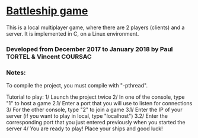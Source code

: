 # [Battleship game](https://en.wikipedia.org/wiki/Battleship_(game))
This is a local multiplayer game, where there are 2 players (clients) and a server.
It is implemented in C, on a Linux environment.

### Developed from December 2017 to January 2018 by Paul TORTEL & Vincent COURSAC

### Notes:
To compile the project, you must compile with "-pthread".

Tutorial to play:
1/ Launch the project twice
2/ In one of the console, type "1" to host a game
	2.1/ Enter a port that you will use to listen for connections
3/ For the other console, type "2" to join a game
	3.1/ Enter the IP of your server (if you want to play in local, type "localhost")
	3.2/ Enter the corresponding port that you just entered previously when you started the server
4/ You are ready to play! Place your ships and good luck!
